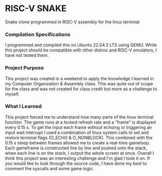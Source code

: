 # RISC-V SNAKE
Snake clone programmed in RISC-V assembly for the linux terminal

### Compilation Specifications
I programmed and compiled this on Ubuntu 22.04.3 LTS using QEMU. While this project should be compatible with other distros and RISC-V emulators, I have not tested them.

### Project Purpose
This project was created in a weekend to apply the knowledge I learned in my Computer Organization & Assembly class. This was quite out of scope for the class and was not created for class credit but more as a challenge to myself.

### What I Learned
This project forced me to understand how many parts of the linux terminal function. The game runs at a locked refresh rate and a "frame" is displayed every 0.15 s. To get the input each frame without echoing or triggering an input wait interrupt I used a combination of linux system calls to set and restore terminal flags (O_ECHO & O_NONBLOCK). This combined with the 0.15 s sleep between frames allowed me to create a real-time gameloop. Each gameframe is constructed line by line and pushed onto the stack, when each line is on the stack, I output the whole screen at once. Overall I think this project was an interesting challenge and I'm glad I took it on. If you would like to look through the source code, I have done my best to comment the syscalls and some game logic.
